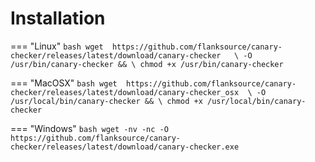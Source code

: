 # Installation


=== "Linux"
    ```bash
    wget  https://github.com/flanksource/canary-checker/releases/latest/download/canary-checker   \
      -O /usr/bin/canary-checker && \
      chmod +x /usr/bin/canary-checker
    ```

=== "MacOSX"
    ```bash
    wget  https://github.com/flanksource/canary-checker/releases/latest/download/canary-checker_osx  \
      -O /usr/local/bin/canary-checker && \
      chmod +x /usr/local/bin/canary-checker
    ```

=== "Windows"
    ```bash
    wget -nv -nc -O https://github.com/flanksource/canary-checker/releases/latest/download/canary-checker.exe
    ```
